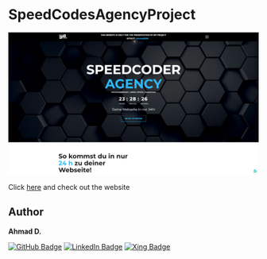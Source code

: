 # SpeedCodesAgencyProject

![Speed.Codes Academy](https://github.com/AhmadD95/SpeedCodesAgencyProject/blob/master/images/speed.codeswebsite.png)

Click [here](https://ahmadd95.github.io/SpeedCodesAgencyProject/) and check out the website 

## Author
**Ahmad D.**

[![GitHub Badge](https://img.shields.io/badge/GitHub-181717?logo=github&logoColor=fff&style=for-the-badge&logo=appveyor)](https://github.com/AhmadD95)
[![LinkedIn Badge](https://img.shields.io/badge/LinkedIn-0A66C2?logo=linkedin&logoColor=fff&style=for-the-badge&logo=appveyor)](https://www.linkedin.com/in/ahmad-dahuk-b9ba8a147)
[![Xing Badge](https://img.shields.io/badge/Xing-006567?logo=xing&logoColor=fff&style=for-the-badge&logo=appveyor)](https://www.xing.com/profile/Ahmad_Dahuk/cv)
